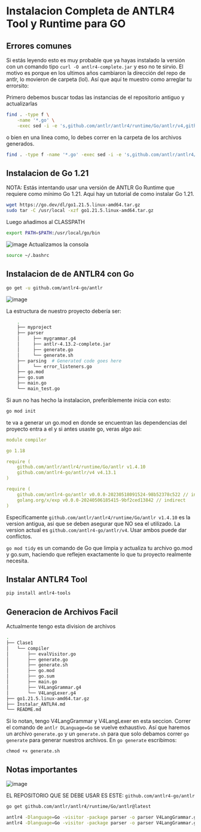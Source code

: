 # Instalacion Completa de ANTLR4 Tool y Runtime para GO
## Errores comunes
Si estás leyendo esto es muy probable que ya hayas instalado la versión 
con un comando tipo `curl -O antlr4-complete.jar` y eso no te sirvio. 
El motivo es porque en los ultimos años cambiaron la dirección del repo
de antlr, lo movieron de carpeta (lol). Así que aquí te muestro como arreglar tu errorsito: 

Primero debemos buscar todas las instancias de el repositorio antiguo y actualizarlas 
```bash
find . -type f \
    -name '*.go' \
    -exec sed -i -e 's,github.com/antlr/antlr4/runtime/Go/antlr/v4,github.com/antlr4-go/antlr/v4,g' {} \;
```
o bien en una linea como, lo debes correr en la carpeta de los archivos generados. 
```bash
find . -type f -name '*.go' -exec sed -i -e 's,github.com/antlr/antlr4/runtime/Go/antlr/v4,github.com/antlr4-go/antlr/v4,g' {} \;
```

## Instalacion de Go 1.21 
NOTA: 
Estás intentando usar una versión de ANTLR Go Runtime que requiere como mínimo Go 1.21. Aqui hay un tutorial de como instalar Go 1.21. 
```bash
wget https://go.dev/dl/go1.21.5.linux-amd64.tar.gz
sudo tar -C /usr/local -xzf go1.21.5.linux-amd64.tar.gz
```
Luego añadimos al CLASSPATH 
```bash
export PATH=$PATH:/usr/local/go/bin
```
![image](https://github.com/user-attachments/assets/f2f0d9fe-4881-4371-87b5-2816a14b513d)
Actualizamos la consola
```bash 
source ~/.bashrc
```

## Instalacion de de ANTLR4 con Go 
```bash
go get -u github.com/antlr4-go/antlr
```
![image](https://github.com/user-attachments/assets/a1610ac3-a16f-4789-94ff-b271029f2821)

La estructura de nuestro proyecto debería ser: 
```bash
	.
	├── myproject
	├── parser
	│     ├── mygrammar.g4
	│     ├── antlr-4.13.2-complete.jar
	│     ├── generate.go
	│     └── generate.sh
	├── parsing  # Generated code goes here
	│     └── error_listeners.go
	├── go.mod
	├── go.sum
	├── main.go
	└── main_test.go
```

Si aun no has hecho la instalacion, preferiblemente inicia con esto: 
```bash
go mod init
```
te va a generar un go.mod en donde se encuentran las dependencias del proyecto
entra a el y si antes usaste go, veras algo asi: 
```yaml
module compiler

go 1.18

require (
	github.com/antlr/antlr4/runtime/Go/antlr v1.4.10
	github.com/antlr4-go/antlr/v4 v4.13.1
)

require (
	github.com/antlr4-go/antlr v0.0.0-20230518091524-98b52378c522 // indirect
	golang.org/x/exp v0.0.0-20240506185415-9bf2ced13842 // indirect
)
```
Especificamente `github.com/antlr/antlr4/runtime/Go/antlr v1.4.10` es la version antigua, asi que se deben asegurar que NO sea el utilizado. La version actual es 
`github.com/antlr4-go/antlr/v4`. Usar ambos puede dar conflictos. 


`go mod tidy` es un comando de Go que limpia y actualiza tu archivo go.mod y go.sum, haciendo que reflejen exactamente lo que tu proyecto realmente necesita.

## Instalar ANTLR4 Tool 
```bash 
pip install antlr4-tools
```
## Generacion de Archivos Facil
Actualmente tengo esta division de archivos 
```bash
.
├── Clase1
│   └── compiler
│       ├── evalVisitor.go
│       ├── generate.go
│       ├── generate.sh
│       ├── go.mod
│       ├── go.sum
│       ├── main.go
│       ├── V4LangGrammar.g4
│       └── V4LangLexer.g4
├── go1.21.5.linux-amd64.tar.gz
├── Instalar_ANTLR4.md
└── README.md

```
Si lo notan, tengo V4LangGrammar y V4LangLexer en esta seccion. Correr el comando de `antlr DLanguage=Go` se vuelve exhaustivo. Así que haremos un archivo `generate.go` y un `generate.sh` para que solo debamos correr `go generate` para generar nuestros archivos. 
En `go generate` escribimos: 

`chmod +x generate.sh`

## Notas importantes
![image](https://github.com/user-attachments/assets/6adc625b-8a0c-4502-8573-d7ecd1f49540)

EL REPOSITORIO QUE SE DEBE USAR ES ESTE: `github.com/antlr4-go/antlr`



```bash 
go get github.com/antlr/antlr4/runtime/Go/antlr@latest
```
```bash 
antlr4 -Dlanguage=Go -visitor -package parser -o parser V4LangGrammar.g4
antlr4 -Dlanguage=Go -visitor -package parser -o parser V4LangGrammar.g4
```
